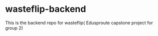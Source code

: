 # wasteflip-backend
This is the backend repo for wasteflip( Edusproute capstone project for group 2)          
